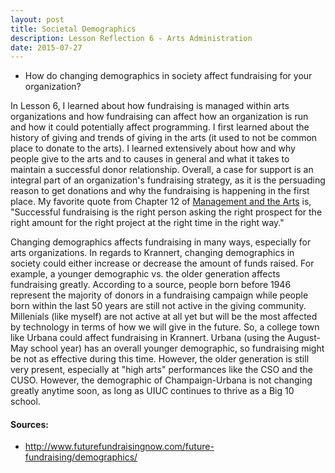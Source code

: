 ```yaml
---
layout: post
title: Societal Demographics
description: Lesson Reflection 6 - Arts Administration
date: 2015-07-27
---
```


* How do changing demographics in society affect fundraising for your organization?

In Lesson 6, I learned about how fundraising is managed within arts organizations and how fundraising can affect how an organization is run and how it could potentially affect programming. I first learned about the history of giving and trends of giving in the arts (it used to not be common place to donate to the arts). I learned extensively about how and why people give to the arts and to causes in general and what it takes to maintain a successful donor relationship. Overall, a case for support is an integral part of an organization's fundraising strategy, as it is the persuading reason to get donations and why the fundraising is happening in the first place. My favorite quote from Chapter 12 of <u>Management and the Arts</u> is, "Successful fundraising is the right person asking the right prospect for the right amount for the right project at the right time in the right way."

Changing demographics affects fundraising in many ways, especially for arts organizations. In regards to Krannert, changing demographics in society could either increase or decrease the amount of funds raised. For example, a younger demographic vs. the older generation affects fundraising greatly. According to a source, people born before 1946 represent the majority of donors in a fundraising campaign while people born within the last 50 years are still not active in the giving community. Millenials (like myself) are not active at all yet but will be the most affected by technology in terms of how we will give in the future. So, a college town like Urbana could affect fundraising in Krannert. Urbana (using the August-May school year) has an overall younger demographic, so fundraising might be not as effective during this time. However, the older generation is still very present, especially at "high arts" performances like the CSO and the CUSO. However, the demographic of Champaign-Urbana is not changing greatly anytime soon, as long as UIUC continues to thrive as a Big 10 school.

#### Sources:

* <a href="http://www.futurefundraisingnow.com/future-fundraising/demographics/">http://www.futurefundraisingnow.com/future-fundraising/demographics/</a>
